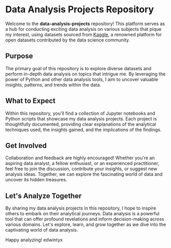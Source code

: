 # Data Analysis Projects Repository

Welcome to the **data-analysis-projects** repository! This platform serves as a hub for conducting exciting data analysis on various subjects that pique my interest, using datasets sourced from [Kaggle](https://www.kaggle.com/), a renowned platform for open datasets contributed by the data science community.

## Purpose

The primary goal of this repository is to explore diverse datasets and perform in-depth data analysis on topics that intrigue me. By leveraging the power of Python and other data analysis tools, I aim to uncover valuable insights, patterns, and trends within the data.

## What to Expect

Within this repository, you'll find a collection of Jupyter notebooks and Python scripts that showcase my data analysis projects. Each project is thoughtfully documented, providing clear explanations of the analytical techniques used, the insights gained, and the implications of the findings.

## Get Involved

Collaboration and feedback are highly encouraged! Whether you're an aspiring data analyst, a fellow enthusiast, or an experienced practitioner, feel free to join the discussion, contribute your insights, or suggest new analysis ideas. Together, we can explore the fascinating world of data and uncover its hidden treasures.

## Let's Analyze Together

By sharing my data analysis projects in this repository, I hope to inspire others to embark on their analytical journeys. Data analysis is a powerful tool that can offer profound revelations and inform decision-making across various domains. Let's explore, learn, and grow together as we dive into the captivating world of data analysis.

Happy analyzing!
edwintyx
